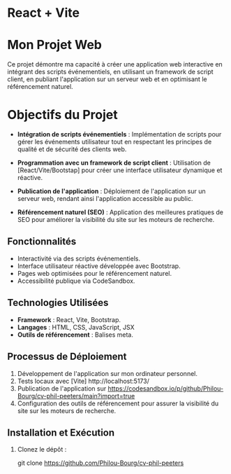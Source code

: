# React + Vite

# Mon Projet Web

Ce projet démontre ma capacité à créer une application web interactive en intégrant des scripts événementiels, en utilisant un framework de script client, en publiant l'application sur un serveur web et en optimisant le référencement naturel.

# Objectifs du Projet

- **Intégration de scripts événementiels** : Implémentation de scripts pour gérer les événements utilisateur tout en respectant les principes de qualité et de sécurité des clients web.

- **Programmation avec un framework de script client** : Utilisation de [React/Vite/Bootstap]  pour créer une interface utilisateur dynamique et réactive.
- **Publication de l'application** : Déploiement de l'application sur un serveur web, rendant ainsi l'application accessible au public.
- **Référencement naturel (SEO)** : Application des meilleures pratiques de SEO pour améliorer la visibilité du site sur les moteurs de recherche.

## Fonctionnalités

- Interactivité via des scripts événementiels.
- Interface utilisateur réactive développée avec Bootstrap.
- Pages web optimisées pour le référencement naturel.
- Accessibilité publique via CodeSandbox.

## Technologies Utilisées

- **Framework** : React, Vite, Bootstrap.
- **Langages** : HTML, CSS, JavaScript, JSX
- **Outils de référencement** : Balises meta.

## Processus de Déploiement
1. Développement de l'application sur mon ordinateur personnel.
2. Tests locaux avec [Vite] http://localhost:5173/
3. Publication de l'application sur https://codesandbox.io/p/github/Philou-Bourg/cv-phil-peeters/main?import=true
4. Configuration des outils de référencement pour assurer la visibilité du site sur les moteurs de recherche.


## Installation et Exécution

1. Clonez le dépôt :
 
   git clone https://github.com/Philou-Bourg/cv-phil-peeters
 
